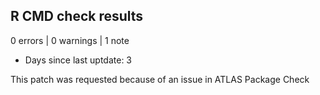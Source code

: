 ## R CMD check results

0 errors | 0 warnings | 1 note

* Days since last uptdate: 3

This patch was requested because of an issue in ATLAS Package Check


